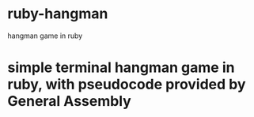 # ruby-hangman
hangman game in ruby
# simple terminal hangman game in ruby, with pseudocode provided by General Assembly
